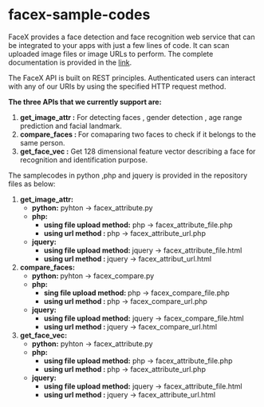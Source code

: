 
<h1> facex-sample-codes </h1>
FaceX provides a face detection and face recognition web service that can be integrated to your apps with just a few lines of code.
It can scan uploaded image files or image URLs to perform. The complete documentation is provided in the <a href="https://documenter.getpostman.com/view/5211511/RWaDYCUN">link</a>.

The FaceX API is built on REST principles. Authenticated users can interact with any of our URIs by using
the specified HTTP request method.

<strong>The three APIs that we currently support are:</strong>
<ol type="1">
  <strong> <li> get_image_attr :</strong>  For detecting faces , gender detection , age range prediction and facial landmark. 
   </li>
   <li> <strong> compare_faces : </strong> For comaparing two faces to check if it belongs to the same person. </li>
   <strong> <li> get_face_vec :</strong> Get 128 dimensional feature vector describing a face for recognition and identification purpose. </li>
</ol>
The samplecodes in python ,php and jquery is provided in the repository files as below:
<ol type="1">
<strong><li> get_image_attr: </strong>
<ul>
<strong><li> python:</strong> pyhton -> facex_attribute.py  </li>
   <li> <strong> php:</strong> <ul> <strong><li> using file upload method:</strong> php -> facex_attribute_file.php </li>
           <li> <strong> using url method        : </strong> php -> facex_attribute_url.php  </li> </ul> </li>
  <li> <strong>  jquery:</strong> <ul> <strong> <li>  using file upload method: </strong> jquery -> facex_attribute_file.html </li>
                <li> <strong> using url method        : </strong> jquery -> facex_attribut_url.html </li> </ul>
 </ul>
</li>
<li>               
<strong>compare_faces:</strong>
<ul>
<li>
   <strong> python: </strong>pyhton -> facex_compare.py</li>
 <li>  <strong> php:</strong> <ul> <li> <strong>sing file upload method: </strong> php -> facex_compare_file.php </li>
          <li> <strong> using url method        : </strong> php -> facex_compare_url.php </li> </ul> </li>
  <li> <strong> jquery: </strong> <ul> <li>  <strong> using file upload method:</strong> jquery -> facex_compare_file.html</li>
  <li> <strong> using url method        : </strong>jquery -> facex_compare_url.html</li> </ul> </li>
</ul>
</li>
<li>
<strong> get_face_vec: </strong>
<ul>
<li>
   <strong> python:</strong>  pyhton -> facex_attribute.py</li>
  <li> <strong> php:</strong> <ul> <li> <strong> using file upload method:</strong> php -> facex_attribute_file.php </li>
        <li>   <strong> using url method        : </strong> php -> facex_attribute_url.php </li> </ul> </li>
  <li> <strong> jquery:</strong> <ul> <li>  <strong> using file upload method:</strong> jquery -> facex_attribute_file.html </li>
             <li>  <strong> using url method        : </strong>jquery -> facex_attribute_url.html </li> </ul> </li>
               
 </li>
           
 </ol>
         
        
